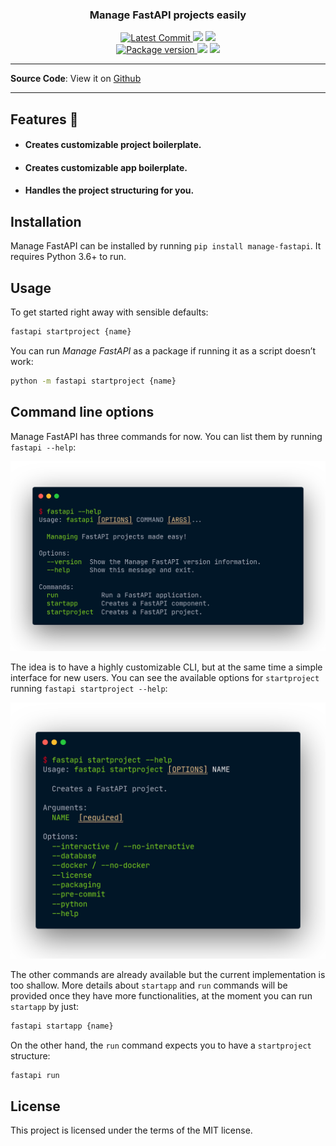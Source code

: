 <h3 align="center">
    <strong>Manage FastAPI projects easily</strong>
</h3>
<p align="center">
    <a href="https://github.com/sxhxliang/fastapi-cli" target="_blank">
        <img src="https://img.shields.io/github/last-commit/ycd/manage-fastapi?style=for-the-badge" alt="Latest Commit">
    </a>
        <img src="https://img.shields.io/github/workflow/status/ycd/manage-fastapi/Test?style=for-the-badge">
        <img src="https://img.shields.io/codecov/c/github/ycd/manage-fastapi?style=for-the-badge">
    <br />
    <a href="https://pypi.org/project/manage-fastapi" target="_blank">
        <img src="https://img.shields.io/pypi/v/manage-fastapi?style=for-the-badge" alt="Package version">
    </a>
    <img src="https://img.shields.io/pypi/pyversions/manage-fastapi?style=for-the-badge">
    <img src="https://img.shields.io/github/license/ycd/manage-fastapi?style=for-the-badge">
</p>



---

**Source Code**: View it on [Github](https://github.com/sxhxliang/fastapi-cli/)


---

##  Features 🚀

* #### Creates customizable **project boilerplate.**
* #### Creates customizable **app boilerplate.**
* #### Handles the project structuring for you.

## Installation

Manage FastAPI can be installed by running `pip install manage-fastapi`. It requires Python 3.6+ to run.

## Usage

To get started right away with sensible defaults:

```bash
fastapi startproject {name}
```

You can run _Manage FastAPI_ as a package if running it as a script doesn’t work:

```bash
python -m fastapi startproject {name}
```

## Command line options

Manage FastAPI has three commands for now. You can list them by running `fastapi --help`:

<img src="../docs_assets/fastapi-help.png" width=700>

The idea is to have a highly customizable CLI, but at the same time a simple interface for new users. You can see the available options for `startproject` running `fastapi startproject --help`:

<img src="../docs_assets/startproject-help.png" width=700>

The other commands are already available but the current implementation is too shallow. More details about `startapp` and `run` commands will be provided once they have more functionalities, at the moment you can run `startapp` by just:

```bash
fastapi startapp {name}
```

On the other hand, the `run` command expects you to have a `startproject` structure:

```bash
fastapi run
```

## License

This project is licensed under the terms of the MIT license.
